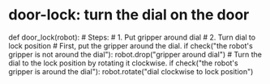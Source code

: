 # door-lock: turn the dial on the door
def door_lock(robot):
    # Steps:
    #  1. Put gripper around dial
    #  2. Turn dial to lock position
    # First, put the gripper around the dial.
    if check("the robot's gripper is not around the dial"):
        robot.drop("gripper around dial")
    # Turn the dial to the lock position by rotating it clockwise.
    if check("the robot's gripper is around the dial"):
        robot.rotate("dial clockwise to lock position")